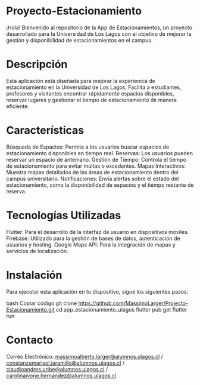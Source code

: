 # Proyecto-Estacionamiento

¡Hola! Bienvenido al repositorio de la App de Estacionamientos, un proyecto desarrollado para la Universidad de Los Lagos con el objetivo de mejorar la gestión y disponibilidad de estacionamientos en el campus.

# Descripción

Esta aplicación está diseñada para mejorar la experiencia de estacionamiento en la Universidad de Los Lagos. Facilita a estudiantes, profesores y visitantes encontrar rápidamente espacios disponibles, reservar lugares y gestionar el tiempo de estacionamiento de manera eficiente.

# Características

Búsqueda de Espacios: Permite a los usuarios buscar espacios de estacionamiento disponibles en tiempo real.
Reservas: Los usuarios pueden reservar un espacio de antemano.
Gestión de Tiempo: Controla el tiempo de estacionamiento para evitar multas o excedentes.
Mapas Interactivos: Muestra mapas detallados de las áreas de estacionamiento dentro del campus universitario.
Notificaciones: Envía alertas sobre el estado del estacionamiento, como la disponibilidad de espacios y el tiempo restante de reserva.

# Tecnologías Utilizadas
Flutter: Para el desarrollo de la interfaz de usuario en dispositivos móviles.
Firebase: Utilizado para la gestión de bases de datos, autenticación de usuarios y hosting.
Google Maps API: Para la integración de mapas y servicios de localización.

# Instalación

Para ejecutar esta aplicación en tu dispositivo, sigue los siguientes pasos:

bash
Copiar código
git clone https://github.com/MassimoLarger/Projecto-Estacionamiento.git
cd app_estacionamiento_ulagos
flutter pub get
flutter run

# Contacto
Correo Electrónico: massimoalberto.larger@alumnos.ulagos.cl / constanzamarisol.jaramillo@alumnos.ulagos.cl / claudioandres.uribe@alumnos.ulagos.cl / carolinaivone.hernandez@alumnos.ulagos.cl
